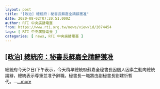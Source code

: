```yaml
---
layout: post
title: "[政治] 總統府：秘書長蘇嘉全請辭獲准"
date: 2020-08-02T07:20:51.000Z
author: RTI 中央廣播電臺
from: https://www.rti.org.tw/news/view/id/2074454
tags: [ RTI 中央廣播電臺 ]
categories: [ news, RTI 中央廣播電臺 ]
---
```

<!--1596352851000-->
[[政治] 總統府：秘書長蘇嘉全請辭獲准](https://www.rti.org.tw/news/view/id/2074454)
------

<div>
總統府今天(2日)下午表示，今天稍早總統府蘇嘉全秘書長因個人因素主動向總統請辭，總統表示尊重並准予辭職。秘書長一職將由副秘書長劉建忻暫代。...<a target="_blank" href="https://www.rti.org.tw/news/view/id/2074454">...more</a>
</div>

